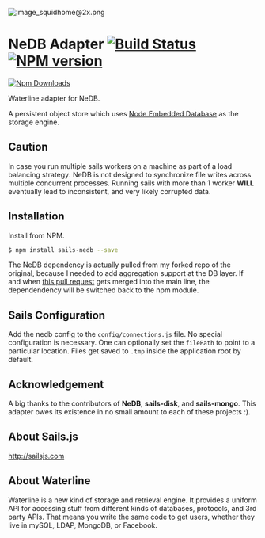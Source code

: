 ![image_squidhome@2x.png](http://i.imgur.com/RIvu9.png)

# NeDB Adapter [![Build Status](https://travis-ci.org/adityamukho/sails-nedb.svg?branch=master)](https://travis-ci.org/adityamukho/sails-nedb) [![NPM version](https://badge.fury.io/js/sails-nedb.png)](http://badge.fury.io/js/sails-nedb)

[![Npm Downloads](https://nodei.co/npm/sails-nedb.png?downloads=true&stars=true)](https://nodei.co/npm/sails-nedb.png?downloads=true&stars=true)

Waterline adapter for NeDB.

A persistent object store which uses [Node Embedded Database](https://github.com/louischatriot/nedb) as the storage engine.

## Caution

In case you run multiple sails workers on a machine as part of a load balancing strategy: NeDB is not designed to synchronize file writes across multiple concurrent processes. Running sails with more than 1 worker **WILL** eventually lead to inconsistent, and very likely corrupted data.

## Installation

Install from NPM.

```bash
$ npm install sails-nedb --save
```

The NeDB dependency is actually pulled from my forked repo of the original, because I needed to add aggregation support at the DB layer. If and when [this pull request](https://github.com/louischatriot/nedb/pull/153) gets merged into the main line, the dependendency will be switched back to the npm module.

## Sails Configuration

Add the nedb config to the `config/connections.js` file.
No special configuration is necessary. One can optionally set the `filePath` to point to a particular location. Files get saved to `.tmp` inside the application root by default.

## Acknowledgement

A big thanks to the contributors of **NeDB**, **sails-disk**, and **sails-mongo**. This adapter owes its existence in no small amount to each of these projects :).

## About Sails.js
http://sailsjs.com

## About Waterline
Waterline is a new kind of storage and retrieval engine.  It provides a uniform API for accessing stuff from different kinds of databases, protocols, and 3rd party APIs.  That means you write the same code to get users, whether they live in mySQL, LDAP, MongoDB, or Facebook.
